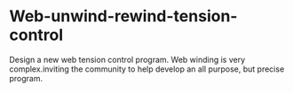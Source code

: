 # Web-unwind-rewind-tension-control
Design a new web tension control program.
Web winding is very complex.inviting the community to help develop an all purpose, but precise program.
